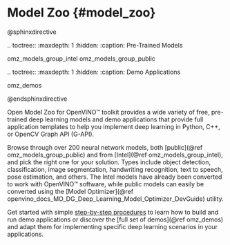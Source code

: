# Model Zoo {#model_zoo}


@sphinxdirective

.. toctree::
   :maxdepth: 1
   :hidden:
   :caption: Pre-Trained Models
   
   omz_models_group_intel
   omz_models_group_public

.. toctree::
   :maxdepth: 1
   :hidden:
   :caption: Demo Applications

   omz_demos

   
@endsphinxdirective

Open Model Zoo for OpenVINO™ toolkit provides a wide variety of free, pre-trained deep learning models and demo applications that provide full application templates to help you implement deep learning in Python, C++, or OpenCV Graph API (G-API).

Browse through over 200 neural network models, both [public](@ref omz_models_group_public) and from [Intel](@ref omz_models_group_intel), and pick the right one for your solution. Types include object detection, classification, image segmentation, handwriting recognition, text to speech, pose estimation, and others. The Intel models have already been converted to work with OpenVINO™ software, while public models can easily be converted using the [Model Optimizer](@ref openvino_docs_MO_DG_Deep_Learning_Model_Optimizer_DevGuide) utility.

Get started with simple [step-by-step procedures](get_started/get_started_demos.md) to learn how to build and run demo applications or discover the [full set of demos](@ref omz_demos) and adapt them for implementing specific deep learning scenarios in your applications.